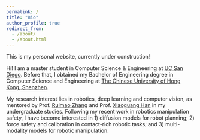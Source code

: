 ```yaml
---
permalink: /
title: "Bio"
author_profile: true
redirect_from: 
  - /about/
  - /about.html
---
```


This is my personal website, currently under construction!

Hi! I am a master student in Computer Science & Engineering at [UC San Diego](ucsd.edu). Before that, I obtained my Bachelor of Engineering degree in Computer Science and Engineering at [The Chinese University of Hong Kong, Shenzhen](cuhk.edu.cn). 

My research interest lies in robotics, deep learning and computer vision, as mentored by Prof. [Ruimao Zhang](http://www.zhangruimao.site/#) and Prof. [Xiaoguang Han](https://gaplab.cuhk.edu.cn/pages/people) in my undergraduate studies. Following my recent work in robotics manipulation safety, I have become interested in 1) diffusion models for robot planning; 2) force safety and calibration in contact-rich robotic tasks; and 3) multi-modality models for robotic manipulation.

